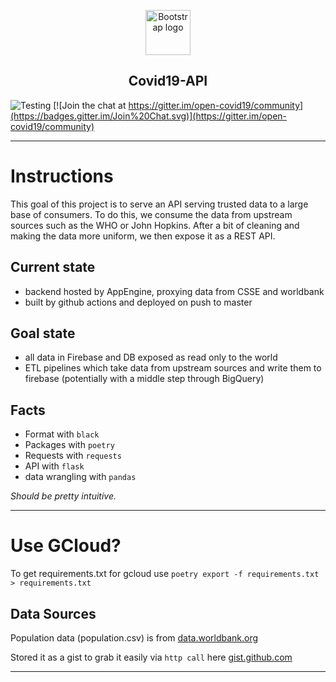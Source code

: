 <p align="center">
  <a href="https://github.com/open-covid19/covid19-api">
    <img src="https://data.remondevries.com/openconvid19/logo.svg" alt="Bootstrap logo" width="72" height="72">
  </a>
</p>

<h2 align="center">Covid19-API</h2>

![Testing](https://github.com/pascalwhoop/covid19-api/workflows/Testing/badge.svg)
[![Join the chat at https://gitter.im/open-covid19/community](https://badges.gitter.im/Join%20Chat.svg)](https://gitter.im/open-covid19/community)

---

# Instructions

This goal of this project is to serve an API serving trusted data to a large base of consumers. To do this, we consume the data from upstream sources such as the WHO or John Hopkins. After a bit of cleaning and making the data more uniform, we then expose it as a REST API.

## Current state

- backend hosted by AppEngine, proxying data from CSSE and worldbank
- built by github actions and deployed on push to master

## Goal state

- all data in Firebase and DB exposed as read only to the world
- ETL pipelines which take data from upstream sources and write them to firebase (potentially with a middle step through BigQuery)

## Facts 

- Format with `black`
- Packages with `poetry`
- Requests with `requests` 
- API with `flask`
- data wrangling with `pandas`

_Should be pretty intuitive._

---

# Use GCloud?

To get requirements.txt for gcloud use `poetry export -f requirements.txt > requirements.txt`

## Data Sources

Population data (population.csv) is from [data.worldbank.org](https://data.worldbank.org/indicator/SP.POP.TOTL?end=2016&start=2016&view=bar)

Stored it as a gist to grab it easily via `http call` here [gist.github.com](https://gist.github.com/pascalwhoop/a38a70f1fc60711856ca2e6fea79e4e3)

---
